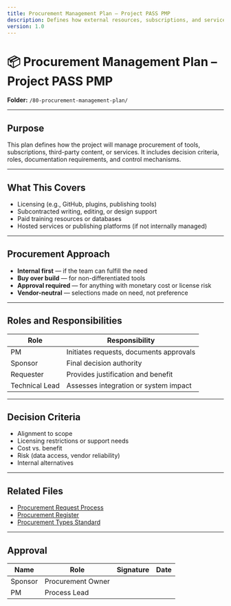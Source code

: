 ```yaml
---
title: Procurement Management Plan – Project PASS PMP
description: Defines how external resources, subscriptions, and services are acquired, managed, and tracked.
version: 1.0
---
```


# 📦 Procurement Management Plan – Project PASS PMP  
**Folder:** `/80-procurement-management-plan/`

---

## Purpose

This plan defines how the project will manage procurement of tools, subscriptions, third-party content, or services. It includes decision criteria, roles, documentation requirements, and control mechanisms.

---

## What This Covers

- Licensing (e.g., GitHub, plugins, publishing tools)  
- Subcontracted writing, editing, or design support  
- Paid training resources or databases  
- Hosted services or publishing platforms (if not internally managed)

---

## Procurement Approach

- **Internal first** — if the team can fulfill the need  
- **Buy over build** — for non-differentiated tools  
- **Approval required** — for anything with monetary cost or license risk  
- **Vendor-neutral** — selections made on need, not preference

---

## Roles and Responsibilities

| Role | Responsibility |
|------|----------------|
| PM | Initiates requests, documents approvals |
| Sponsor | Final decision authority |
| Requester | Provides justification and benefit |
| Technical Lead | Assesses integration or system impact |

---

## Decision Criteria

- Alignment to scope  
- Licensing restrictions or support needs  
- Cost vs. benefit  
- Risk (data access, vendor reliability)  
- Internal alternatives

---

## Related Files

- [Procurement Request Process](pro-procurement-request-process.md)  
- [Procurement Register](log-procurement-register.md)  
- [Procurement Types Standard](std-procurement-types.md)

---

## Approval

| Name | Role | Signature | Date |
|------|------|-----------|------|
| Sponsor | Procurement Owner | | |
| PM | Process Lead | | |
